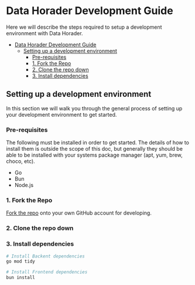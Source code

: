# Data Horader Development Guide

Here we will describe the steps required to setup a development environment with Data Horader.  

- [Data Horader Development Guide](#data_horader-development-guide)
  - [Setting up a development environment](#setting-up-a-development-environment)
    - [Pre-requisites](#pre-requisites)
    - [1. Fork the Repo](#1-fork-the-repo)
    - [2. Clone the repo down](#2-clone-the-repo-down)
    - [3. Install dependencies](#3-install-dependencies)

## Setting up a development environment

In this section we will walk you through the general process of setting up your development environment to get started.

### Pre-requisites

The following must be installed in order to get started. The details of how to install them is outside the scope of this doc, but generally they should be able to be installed with your systems package manager (apt, yum, brew, choco, etc).

- Go
- Bun
- Node.js

### 1. Fork the Repo

[Fork the repo](https://docs.github.com/en/get-started/quickstart/fork-a-repo) onto your own GitHub account for developing.  

### 2. Clone the repo down

### 3. Install dependencies

```bash
# Install Backent dependencies
go mod tidy

# Install Frontend dependencies
bun install
```

